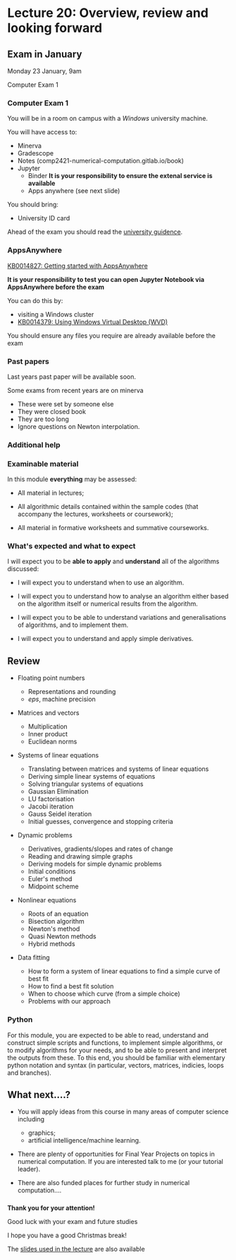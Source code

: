 
# Lecture 20: Overview, review and looking forward


## Exam in January

Monday 23 January, 9am

Computer Exam 1

### Computer Exam 1

You will be in a room on campus with a *Windows* university machine.

You will have access to:

- Minerva
- Gradescope
- Notes (comp2421-numerical-computation.gitlab.io/book)
- Jupyter
    - Binder **It is your responsibility to ensure the extenal service is available**
    - Apps anywhere  (see next slide)

You should bring:

- University ID card

Ahead of the exam you should read the [university guidence](https://students.leeds.ac.uk/info/10111/assessment/858/on_campus_examinations_preparation_and_arrangements).

### AppsAnywhere

[KB0014827: Getting started with AppsAnywhere](https://leeds.service-now.com/it?id=kb_article&sysparm_article=KB0014827#using)

**It is your responsibility to test you can open Jupyter Notebook via AppsAnywhere before the exam**

You can do this by:

- visiting a Windows cluster
- [KB0014379: Using Windows Virtual Desktop (WVD)](https://it.leeds.ac.uk/it?id=kb_article&sysparm_article=KB0014379)

You should ensure any files you require are already available before the exam

### Past papers

Last years past paper will be available soon.

Some exams from recent years are on minerva

-   These were set by someone else
-   They were closed book
-   They are too long
-   Ignore questions on Newton interpolation.

### Additional help

### Examinable material

In this module **everything** may be assessed:

-   All material in lectures;

-   All algorithmic details contained within the sample codes (that accompany the lectures, worksheets or coursework);

-   All material in formative worksheets and summative courseworks.

### What's expected and what to expect

I will expect you to be **able to apply** and **understand** all of the algorithms discussed:

-   I will expect you to understand when to use an algorithm.

-   I will expect you to understand how to analyse an algorithm either based on the algorithm itself or numerical results from the algorithm.

-   I will expect you to be able to understand variations and generalisations of algorithms, and to implement them.

-   I will expect you to understand and apply simple derivatives.

## Review

-   Floating point numbers
    -   Representations and rounding
    -   $eps$, machine precision

-   Matrices and vectors
    -   Multiplication
    -   Inner product
    -   Euclidean norms

-   Systems of linear equations
    -   Translating between matrices and systems of linear equations
    -   Deriving simple linear systems of equations
    -   Solving triangular systems of equations
    -   Gaussian Elimination
    -   LU factorisation
    -   Jacobi iteration
    -   Gauss Seidel iteration
    -   Initial guesses, convergence and stopping criteria

-   Dynamic problems
    -   Derivatives, gradients/slopes and rates of change
    -   Reading and drawing simple graphs
    -   Deriving models for simple dynamic problems
    -   Initial conditions
    -   Euler's method
    -   Midpoint scheme

-   Nonlinear equations
    -   Roots of an equation
    -   Bisection algorithm
    -   Newton's method
    -   Quasi Newton methods
    -   Hybrid methods

-   Data fitting
    -   How to form a system of linear equations to find a simple curve of best fit
    -   How to find a best fit solution
    -   When to choose which curve (from a simple choice)
    -   Problems with our approach

### Python

For this module, you are expected to be able to read, understand and construct simple scripts and functions, to implement simple algorithms, or to modify algorithms for your needs, and to be able to present and interpret the outputs from these. To this end, you should be familiar with elementary python notation and syntax (in particular, vectors, matrices, indicies, loops and branches).

## What next....?

-   You will apply ideas from this course in many areas of computer science including

    -   graphics;
    -   artificial intelligence/machine learning.

-   There are plenty of opportunities for Final Year Projects on topics in numerical computation. If you are interested talk to me (or your tutorial leader).

-   There are also funded places for further study in numerical computation....

### 

**Thank you for your attention!**

Good luck with your exam and future studies

I hope you have a good Christmas break!

The [slides used in the lecture](./lec20_.ipynb) are also available